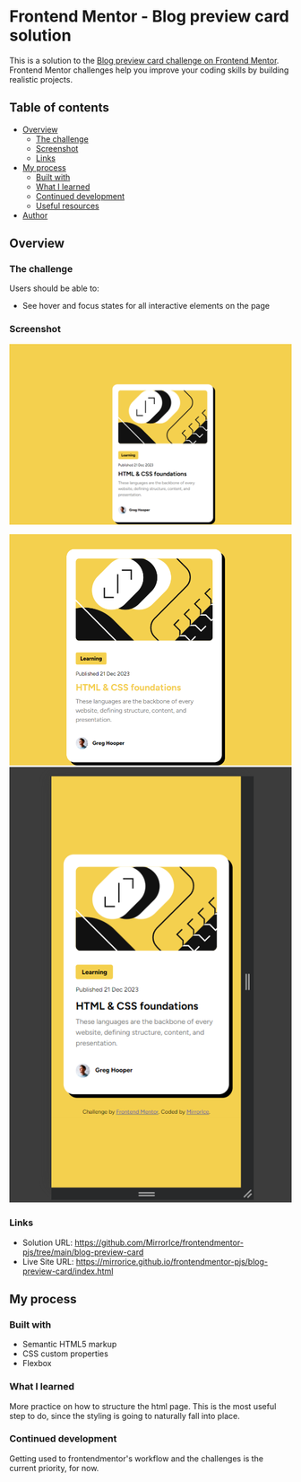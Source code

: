 # Frontend Mentor - Blog preview card solution

This is a solution to the [Blog preview card challenge on Frontend Mentor](https://www.frontendmentor.io/challenges/blog-preview-card-ckPaj01IcS). Frontend Mentor challenges help you improve your coding skills by building realistic projects. 

## Table of contents

- [Overview](#overview)
  - [The challenge](#the-challenge)
  - [Screenshot](#screenshot)
  - [Links](#links)
- [My process](#my-process)
  - [Built with](#built-with)
  - [What I learned](#what-i-learned)
  - [Continued development](#continued-development)
  - [Useful resources](#useful-resources)
- [Author](#author)

## Overview

### The challenge

Users should be able to:

- See hover and focus states for all interactive elements on the page

### Screenshot

![](./assets/images/desktop.png)

![](./assets/images/desktop_hover.png)
![](./assets/images/mobile.png)

### Links

- Solution URL: https://github.com/MirrorIce/frontendmentor-pjs/tree/main/blog-preview-card
- Live Site URL: https://mirrorice.github.io/frontendmentor-pjs/blog-preview-card/index.html

## My process

### Built with

- Semantic HTML5 markup
- CSS custom properties
- Flexbox

### What I learned

More practice on how to structure the html page. This is the most useful step to do, since the styling is going to naturally fall into place. 

### Continued development

Getting used to frontendmentor's workflow and the challenges is the current priority, for now.
